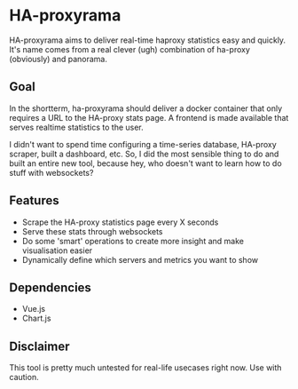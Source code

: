 # HA-proxyrama

HA-proxyrama aims to deliver real-time haproxy statistics easy and quickly. It's name comes from a real clever (ugh) combination of ha-proxy (obviously) and panorama.  

## Goal

In the shortterm, ha-proxyrama should deliver a docker container that only requires a URL to the HA-proxy stats page.  A frontend is made available that serves realtime statistics to the user. 

I didn't want to spend time configuring a time-series database, HA-proxy scraper, built a dashboard, etc. So, I did the most sensible thing to do and built an entire new tool, because hey, who doesn't want to learn how to do stuff with websockets?

## Features

- Scrape the HA-proxy statistics page every X seconds
- Serve these stats through websockets
- Do some 'smart' operations to create more insight and make visualisation easier 
- Dynamically define which servers and metrics you want to show


## Dependencies

- Vue.js
- Chart.js


## Disclaimer

This tool is pretty much untested for real-life usecases right now. Use with caution. 


